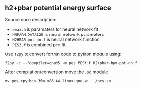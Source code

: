 h2+pbar potential energy surface
--------------------------------

Source code description:

* ```emax.h``` is paramaters for neural network fit
* ```NNPARM.DATA125``` is neural network parameters
* ```H2HBAR-pot-nn.f``` is neural network function
* ```PES3.f``` is combined pec fit

Use ```f2py``` to convert fortran code to python module using:

    f2py -c --fcompiler=gnu95 -m pes PES3.f H2+pbar-bpm-pot-nn.f

After compilation/conversion move the ```.so``` module

    mv pes.cpython-36m-x86_64-linux-gnu.so ../pes.so
